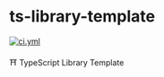 <!----- BEGIN GHOST DOCS HEADER ----->

# ts-library-template

[![ci.yml](https://github.com/jill64/ts-library-template/actions/workflows/ci.yml/badge.svg)](https://github.com/jill64/ts-library-template/actions/workflows/ci.yml)

⛩️ TypeScript Library Template

<!----- END GHOST DOCS HEADER ----->
